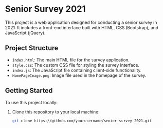 # Senior Survey 2021

This project is a web application designed for conducting a senior survey in 2021. It includes a front-end interface built with HTML, CSS (Bootstrap), and JavaScript (jQuery).

## Project Structure

- `index.html`: The main HTML file for the survey application.
- `style.css`: The custom CSS file for styling the survey interface.
- `index.js`: The JavaScript file containing client-side functionality.
- `HomePageImage.png`: Image file used in the homepage of the survey.

## Getting Started

To use this project locally:

1. Clone this repository to your local machine:

   ```bash
   git clone https://github.com/yourusername/senior-survey-2021.git
